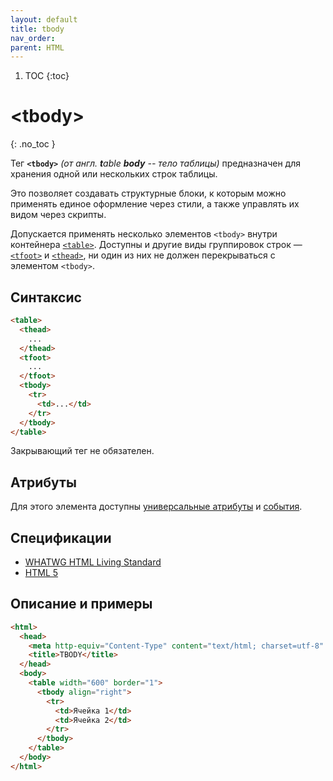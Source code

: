 ```yaml
---
layout: default
title: tbody
nav_order:
parent: HTML
---
```


<!-- prettier-ignore-start -->
1. TOC
{:toc}

# &lt;tbody&gt;
{: .no_toc }
<!-- prettier-ignore-end -->

Тег **`<tbody>`** _(от англ. **t**able **body** -- тело таблицы)_ предназначен для хранения одной или нескольких строк таблицы.

Это позволяет создавать структурные блоки, к которым можно применять единое оформление через стили, а также управлять их видом через скрипты.

Допускается применять несколько элементов `<tbody>` внутри контейнера [`<table>`](/html/table/). Доступны и другие виды группировок строк — [`<tfoot>`](/html/tfoot/) и [`<thead>`](/html/thead/), ни один из них не должен перекрываться с элементом `<tbody>`.

## Синтаксис

```html
<table>
  <thead>
    ...
  </thead>
  <tfoot>
    ...
  </tfoot>
  <tbody>
    <tr>
      <td>...</td>
    </tr>
  </tbody>
</table>
```

Закрывающий тег не обязателен.

## Атрибуты

Для этого элемента доступны [универсальные атрибуты](/lib/uni-attr/) и [события](/lib/events/).

## Спецификации

- [WHATWG HTML Living Standard](https://html.spec.whatwg.org/multipage/tables.html#the-tbody-element)
- [HTML 5](http://www.w3.org/TR/html5/tabular-data.html#the-tbody-element)

## Описание и примеры

```html
<html>
  <head>
    <meta http-equiv="Content-Type" content="text/html; charset=utf-8" />
    <title>TBODY</title>
  </head>
  <body>
    <table width="600" border="1">
      <tbody align="right">
        <tr>
          <td>Ячейка 1</td>
          <td>Ячейка 2</td>
        </tr>
      </tbody>
    </table>
  </body>
</html>
```
